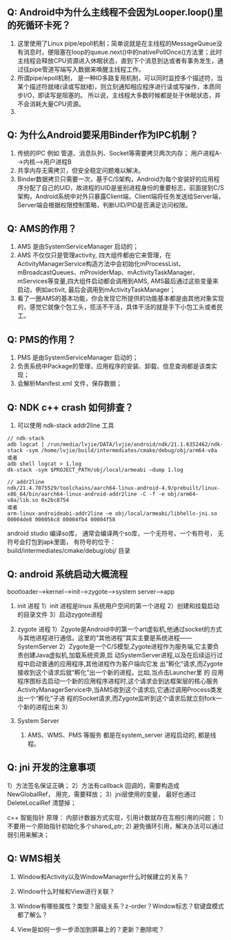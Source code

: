 ## Q: Android中为什么主线程不会因为Looper.loop()里的死循环卡死？
 
1. 这里使用了Linux pipe/epoll机制；简单说就是在主线程的MessageQueue没有消息时，便阻塞在loop的queue.next()中的nativePollOnce()方法里；此时主线程会释放CPU资源进入休眠状态，直到下个消息到达或者有事务发生，通过往pipe管道写端写入数据来唤醒主线程工作。
2. 所谓pipe/epoll机制，  是一种IO多路复用机制，可以同时监控多个描述符，当某个描述符就绪(读或写就绪)，则立刻通知相应程序进行读或写操作，本质同步I/O，即读写是阻塞的。 所以说，主线程大多数时候都是处于休眠状态，并不会消耗大量CPU资源。
3. 

## Q:  为什么Android要采用Binder作为IPC机制？

1. 传统的IPC 例如 管道、消息队列、Socket等需要拷贝两次内存； 用户进程A-->内核-->用户进程B
2. 共享内存无需拷贝，但安全稳定问题难以解决。
3. Binder数据拷贝只需要一次，基于C/S架构，Android为每个安装好的应用程序分配了自己的UID，故进程的UID是鉴别进程身份的重要标志，前面提到C/S架构，Android系统中对外只暴露Client端，Client端将任务发送给Server端，Server端会根据权限控制策略，判断UID/PID是否满足访问权限。

## Q: AMS的作用？
1. AMS 是由SystemServiceManager 启动的；
2. AMS 不仅仅只是管理activity, 四大组件都由它来管理，在ActivityManagerService构造方法中会初始化mProcessList、mBroadcastQueues、mProviderMap、mActivityTaskManager、mServices等变量,四大组件启动都会调用到AMS, AMS最后通过这些变量来启动，例如activit, 最后会调用到mActivityTaskManager；
3. 看了一圈AMS的基本功能，你会发现它所提供的功能基本都是由其他对象实现的，感觉它就像个包工头，揽活不干活，具体干活的就是手下小包工头或者民工。

## Q: PMS的作用？
1. PMS 是由SystemServiceManager 启动的；
2. 负责系统中Package的管理，应用程序的安装、卸载、信息查询都是该类实现；
3. 会解析Manifest.xml 文件，保存数据；

## Q: NDK c++ crash 如何排查？
1. 可以使用 ndk-stack  addr2line 工具
```aidl
// ndk-stack 
adb logcat | /run/media/lvjie/DATA/lvjie/android/ndk/21.1.6352462/ndk-stack -sym /home/lvjie/build/intermediates/cmake/debug/obj/arm64-v8a
或者
adb shell logcat > 1.log  
dk-stack -sym $PROJECT_PATH/obj/local/armeabi –dump 1.log  

// addr2line
ndk/21.4.7075529/toolchains/aarch64-linux-android-4.9/prebuilt/linux-x86_64/bin/aarch64-linux-android-addr2line -C -f -e obj/arm64-v8a/lib.so 0x2bc8754
或者
arm-linux-androideabi-addr2line –e obj/local/armeabi/libhello-jni.so 00004de8 000056c8 00004fb4 00004f58  
```
android studio 编译so库， 通常会编译两个so库，一个无符号，一个有符号， 无符号会打包到apk里面， 有符号的位于：build/intermediates/cmake/debug/obj/ 目录

## Q: android 系统启动大概流程
bootloader-->kernel-->init-->zygote-->system server-->app
1. init 进程
   1）init 进程是linux 系统用户空间的第一个进程
   2）创建和挂载启动的目录文件
   3）启动zygote进程

2. zygote 进程
   1）Zgyote是Android中的第一个art虚拟机,他通过socket的方式与其他进程进行通信。这里的“其他进程”其实主要是系统进程——SystemServer
   2）Zygote是一个C/S模型,Zygote进程作为服务端,它主要负责创建Java虚拟机,加载系统资源,启
   动SystemServer进程,以及在后续运行过程中启动普通的应用程序,其他进程作为客户端向它发
   出“孵化”请求,而Zygote接收到这个请求后就“孵化”出一个新的进程。比如,当点击Launcher里
   的 应用程序图标去启动一个新的应用程序进程时,这个请求会到达框架层的核心服务
   ActivityManagerService中,当AMS收到这个请求后,它通过调用Process类发出一个“孵化”子进
   程的Socket请求,而Zygote监听到这个请求后就立刻fork一个新的进程出来
   3）
   
3. System Server
   1) AMS、WMS、PMS 等服务 都是在system_server 进程启动的, 都是线程。
   
## Q: jni 开发的注意事项
   1）方法签名保证正确；
   2）方法有callback 回调的，需要构造成NewGlobalRef， 用完，需要释放；
   3）jni层使用的变量， 最好也通过DeleteLocalRef 清楚掉；

   c++ 智能指针
   原理： 内部计数器方式实现，引用计数就存在互相引用的问题；
   1）不要用一个原始指针初始化多个shared_ptr;
   2) 避免循环引用，解决办法可以通过弱引用来解决；

## Q: WMS相关
1. Window和Activity以及WindowManager什么时候建立的关系？
   
2. Window什么时候和View进行关联？
3. Window有哪些属性？类型？层级关系？z-order？Window标志？软键盘模式都了解么？
4. View是如何一步一步添加到屏幕上的？更新？删除呢？